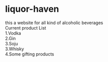 # liquor-haven
this  a website for all kind of alcoholic beverages <br>
  Current product List<br>
  1.Vodka<br>
  2.Gin<br>
  3.Soju<br>
  3.Whisky<br>
  4.Some gifting products
